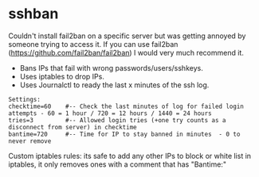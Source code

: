 # sshban
Couldn't install fail2ban on a specific server but was getting annoyed by someone trying to access it. If you can use fail2ban (https://github.com/fail2ban/fail2ban) I would very much recommend it.

* Bans IPs that fail with wrong passwords/users/sshkeys.<br />
* Uses iptables to drop IPs.<br />
* Uses Journalctl to ready the last x minutes of the ssh log.

```
Settings:
checktime=60    #-- Check the last minutes of log for failed login attempts - 60 = 1 hour / 720 = 12 hours / 1440 = 24 hours
tries=3         #-- Allowed login tries (+one try counts as a disconnect from server) in checktime
bantime=720     #-- Time for IP to stay banned in minutes  - 0 to never remove
```
Custom iptables rules: its safe to add any other IPs to block or white list in iptables, it only removes ones with a comment that has "Bantime:"
